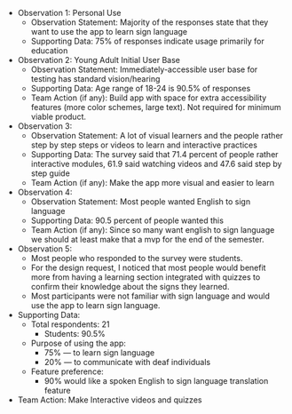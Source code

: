 - Observation 1: Personal Use
  - Observation Statement: Majority of the responses state that they want to use the app to learn sign language
  - Supporting Data: 75% of responses indicate usage primarily for education
- Observation 2: Young Adult Initial User Base
  - Observation Statement: Immediately-accessible user base for testing has standard vision/hearing
  - Supporting Data: Age range of 18-24 is 90.5% of responses
  - Team Action (if any): Build app with space for extra accessibility features (more color schemes, large text). Not required for minimum viable product.
- Observation 3:
  - Observation Statement: A lot of visual learners and the people rather step by step steps or videos to learn and interactive practices 
  - Supporting Data: The survey said that 71.4 percent of people rather interactive modules, 61.9 said watching videos and 47.6 said step by step guide
  - Team Action (if any): Make the app more visual and easier to learn 
- Observation 4:
  - Observation Statement: Most people wanted English to sign language 
  - Supporting Data: 90.5 percent of people wanted this 
  - Team Action (if any): Since so many want english to sign language we should at least make that a mvp for the end of the semester.
- Observation 5:
  - Most people who responded to the survey were students.
  - For the design request, I noticed that most people would benefit more from having a learning section integrated with quizzes to confirm their knowledge about the signs they learned.
  - Most participants were not familiar with sign language and would use the app to learn sign language.
- Supporting Data: 
  - Total respondents: 21
    - Students: 90.5%
  - Purpose of using the app:
    - 75% — to learn sign language
    - 20% — to communicate with deaf individuals
  - Feature preference:
    - 90% would like a spoken English to sign language translation feature
- Team Action: Make Interactive videos and quizzes




    
